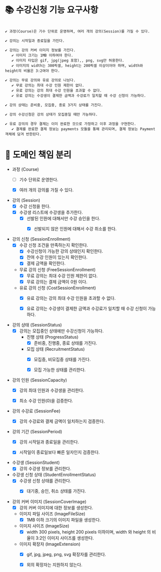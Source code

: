 # 📚 수강신청 기능 요구사항
```text

✔️ 과정(Course)은 기수 단위로 운영하며, 여러 개의 강의(Session)를 가질 수 있다.

✔️ 강의는 시작일과 종료일을 가진다.

✔️ 강의는 강의 커버 이미지 정보를 가진다.
   ✔️ 이미지 크기는 1MB 이하여야 한다.
   ✔️ 이미지 타입은 gif, jpg(jpeg 포함),, png, svg만 허용한다.
   ✔️ 이미지의 width는 300픽셀, height는 200픽셀 이상이어야 하며, width와 height의 비율은 3:2여야 한다.

✔️ 강의는 무료 강의와 유료 강의로 나뉜다.
   ✔️ 무료 강의는 최대 수강 인원 제한이 없다.
   ✔️ 유료 강의는 강의 최대 수강 인원을 초과할 수 없다.
   ✔️ 유료 강의는 수강생이 결제한 금액과 수강료가 일치할 때 수강 신청이 가능하다.

✔️ 강의 상태는 준비중, 모집중, 종료 3가지 상태를 가진다.

✔️ 강의 수강신청은 강의 상태가 모집중일 때만 가능하다.

✔️ 유료 강의의 경우 결제는 이미 완료한 것으로 가정하고 이후 과정을 구현한다.
   ✔️ 결제를 완료한 결제 정보는 payments 모듈을 통해 관리되며, 결제 정보는 Payment 객체에 담겨 반한된다.

```

# 📮 도메인 책임 분리
- 과정 (Course)
  - [ ] 기수 단위로 운영한다. 
  - [X] 여러 개의 강의를 가질 수 있다.


- 강의 (Session)
  - [X] 수강 신청을 한다.
  - [X] 수강생 리스트에 수강생을 추가한다.
    - [X] 선발된 인원에 대해서만 수강 승인을 한다.
      - [X] 선발되지 않은 인원에 대해서 수강 취소를 한다.


- 강의 신청 (SessionEnrollment)
  - [X] 수강 신청 조건을 만족하는지 확인한다.
    - [X] 수강신청이 가능한 강의 상태인지 확인한다.
    - [X] 잔여 수강 인원이 있는지 확인한다.
    - [X] 결제 금액을 확인한다.
  
  - 무료 강의 신청 (FreeSessionEnrollment)
    - [X] 무료 강의는 최대 수강 인원 제한이 없다.
    - [X] 무료 강의는 결제 금액이 0원 이다.
  - 유료 강의 신청 (CostSessionEnrollment)
    - [X] 유료 강의는 강의 최대 수강 인원을 초과할 수 없다.
    - [X] 유료 강의는 수강생이 결제한 금액과 수강료가 일치할 때 수강 신청이 가능하다.


- 강의 상태 (SessionStatus)
  - [X] 강의는 모집중인 상태에만 수강신청이 가능하다.
    - 진행 상태 (ProgressStatus)
      - [X] 준비중, 진행중, 종료 상태를 가진다.
    - 모집 상태 (RecruitmentStatus)
      - [X] 모집중, 비모집중 상태를 가진다.
      - [X] 모집 가능한 상태를 관리한다.


- 강의 인원 (SessionCapacity)
  - [X] 강의 최대 인원과 수강생을 관리한다.
  - [X] 최소 수강 인원(0)을 검증한다.


- 강의 수강료 (SessionFee)
  - [X] 강의 수강료와 결제 금액이 일치하는지 검증한다.


- 강의 기간 (SessionPeriod)
  - [X] 강의 시작일과 종료일을 관리한다.
  - [X] 시작일이 종료일보다 빠른 일자인지 검증한다.


- 수강생 (SessionStudent)
  - [X] 강의 수강생 정보를 관리한다.

- 수강생 신청 상태 (StudentEnrollmentStatus)
  - [X] 수강생 신청 상태를 관리한다.
    - [X] 대기중, 승인, 취소 상태를 가진다.


- 강의 커버 이미지 (SessionCoverImage)
  - [X] 강의 커버 이미지에 대한 정보를 생성한다.
  - 이미지 파일 사이즈 (ImageFileSize)
    - [X] 1MB 이하 크기의 이미지 파일을 생성한다.
  - 이미지 사이즈 (ImageSize)
    - [X] width 300 pixels, height 200 pixels 이하이며, width 와 height 의 비율이 3:2인 이미지 사이즈를 생성한다.
  - 이미지 확장자 (ImageExtension)
    - [X] gif, jpg, jpeg, png, svg 확장자를 관리한다.
    - [X] 외의 확장자는 지원하지 않는다.
    